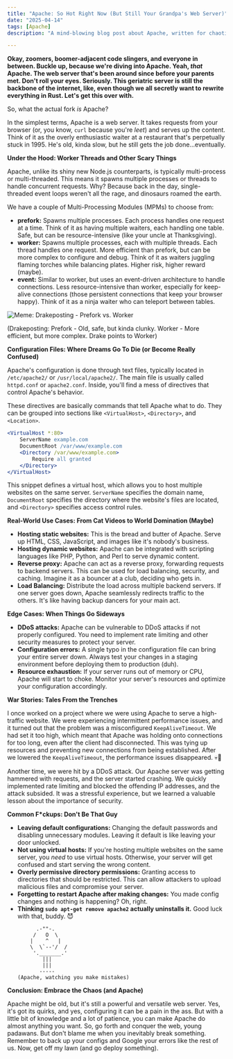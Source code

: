 ```yaml
---
title: "Apache: So Hot Right Now (But Still Your Grandpa's Web Server)"
date: "2025-04-14"
tags: [Apache]
description: "A mind-blowing blog post about Apache, written for chaotic Gen Z engineers who'd rather be doomscrolling."

---
```


**Okay, zoomers, boomer-adjacent code slingers, and everyone in between. Buckle up, because we're diving into Apache. Yeah, *that* Apache. The web server that's been around since before your parents met. Don't roll your eyes. Seriously. This geriatric server is still the backbone of the internet, like, even though we all secretly want to rewrite everything in Rust. Let's get this over with.**

So, what the actual fork *is* Apache?

In the simplest terms, Apache is a web server. It takes requests from your browser (or, you know, `curl` because you're *leet*) and serves up the content. Think of it as the overly enthusiastic waiter at a restaurant that's perpetually stuck in 1995. He's old, kinda slow, but he still gets the job done...eventually.

**Under the Hood: Worker Threads and Other Scary Things**

Apache, unlike its shiny new Node.js counterparts, is typically multi-process or multi-threaded. This means it spawns multiple processes or threads to handle concurrent requests. Why? Because back in the day, single-threaded event loops weren't all the rage, and dinosaurs roamed the earth.

We have a couple of Multi-Processing Modules (MPMs) to choose from:

*   **prefork:** Spawns multiple processes. Each process handles one request at a time. Think of it as having multiple waiters, each handling one table. Safe, but can be resource-intensive (like your uncle at Thanksgiving).
*   **worker:** Spawns multiple processes, each with multiple threads. Each thread handles one request. More efficient than prefork, but can be more complex to configure and debug. Think of it as waiters juggling flaming torches while balancing plates. Higher risk, higher reward (maybe).
*   **event:** Similar to worker, but uses an event-driven architecture to handle connections. Less resource-intensive than worker, especially for keep-alive connections (those persistent connections that keep your browser happy). Think of it as a ninja waiter who can teleport between tables.

![Meme: Drakeposting - Prefork vs. Worker](https://i.imgflip.com/1lmhl.jpg)

(Drakeposting: Prefork - Old, safe, but kinda clunky. Worker - More efficient, but more complex. Drake points to Worker)

**Configuration Files: Where Dreams Go To Die (or Become Really Confused)**

Apache's configuration is done through text files, typically located in `/etc/apache2/` or `/usr/local/apache2/`. The main file is usually called `httpd.conf` or `apache2.conf`. Inside, you'll find a mess of directives that control Apache's behavior.

These directives are basically commands that tell Apache what to do. They can be grouped into sections like `<VirtualHost>`, `<Directory>`, and `<Location>`.

```apache
<VirtualHost *:80>
    ServerName example.com
    DocumentRoot /var/www/example.com
    <Directory /var/www/example.com>
        Require all granted
    </Directory>
</VirtualHost>
```

This snippet defines a virtual host, which allows you to host multiple websites on the same server. `ServerName` specifies the domain name, `DocumentRoot` specifies the directory where the website's files are located, and `<Directory>` specifies access control rules.

**Real-World Use Cases: From Cat Videos to World Domination (Maybe)**

*   **Hosting static websites:** This is the bread and butter of Apache. Serve up HTML, CSS, JavaScript, and images like it's nobody's business.
*   **Hosting dynamic websites:** Apache can be integrated with scripting languages like PHP, Python, and Perl to serve dynamic content.
*   **Reverse proxy:** Apache can act as a reverse proxy, forwarding requests to backend servers. This can be used for load balancing, security, and caching. Imagine it as a bouncer at a club, deciding who gets in.
*   **Load Balancing:** Distribute the load across multiple backend servers. If one server goes down, Apache seamlessly redirects traffic to the others. It's like having backup dancers for your main act.

**Edge Cases: When Things Go Sideways**

*   **DDoS attacks:** Apache can be vulnerable to DDoS attacks if not properly configured. You need to implement rate limiting and other security measures to protect your server.
*   **Configuration errors:** A single typo in the configuration file can bring your entire server down. Always test your changes in a staging environment before deploying them to production (duh).
*   **Resource exhaustion:** If your server runs out of memory or CPU, Apache will start to choke. Monitor your server's resources and optimize your configuration accordingly.

**War Stories: Tales From the Trenches**

I once worked on a project where we were using Apache to serve a high-traffic website. We were experiencing intermittent performance issues, and it turned out that the problem was a misconfigured `KeepAliveTimeout`. We had set it too high, which meant that Apache was holding onto connections for too long, even after the client had disconnected. This was tying up resources and preventing new connections from being established. After we lowered the `KeepAliveTimeout`, the performance issues disappeared. 💀🙏

Another time, we were hit by a DDoS attack. Our Apache server was getting hammered with requests, and the server started crashing. We quickly implemented rate limiting and blocked the offending IP addresses, and the attack subsided. It was a stressful experience, but we learned a valuable lesson about the importance of security.

**Common F\*ckups: Don't Be That Guy**

*   **Leaving default configurations:** Changing the default passwords and disabling unnecessary modules. Leaving it default is like leaving your door unlocked.
*   **Not using virtual hosts:** If you're hosting multiple websites on the same server, you *need* to use virtual hosts. Otherwise, your server will get confused and start serving the wrong content.
*   **Overly permissive directory permissions:** Granting access to directories that should be restricted. This can allow attackers to upload malicious files and compromise your server.
*   **Forgetting to restart Apache after making changes:** You made config changes and nothing is happening? Oh, right.
*   **Thinking `sudo apt-get remove apache2` actually uninstalls it.** Good luck with that, buddy. 😈
    ```ascii
          .-""-.
         /   O  \
        |    ^   |
        \  \`--'/  /
         '._______.'
            |||
            |||
           -----
    (Apache, watching you make mistakes)
    ```

**Conclusion: Embrace the Chaos (and Apache)**

Apache might be old, but it's still a powerful and versatile web server. Yes, it's got its quirks, and yes, configuring it can be a pain in the ass. But with a little bit of knowledge and a lot of patience, you can make Apache do almost anything you want. So, go forth and conquer the web, young padawans. But don't blame me when you inevitably break something. Remember to back up your configs and Google your errors like the rest of us. Now, get off my lawn (and go deploy something).
